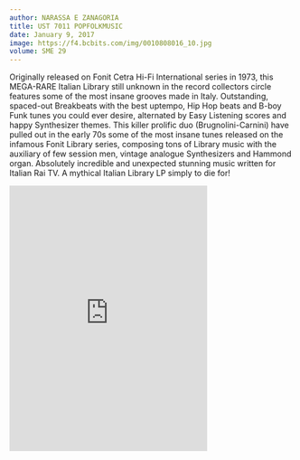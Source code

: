 ```yaml
---
author: NARASSA E ZANAGORIA
title: UST 7011 POPFOLKMUSIC
date: January 9, 2017
image: https://f4.bcbits.com/img/0010808016_10.jpg
volume: SME 29
---
```


Originally released on Fonit Cetra Hi-Fi International series in 1973, this MEGA-RARE Italian Library still unknown in the record collectors circle features some of the most insane grooves made in Italy. Outstanding, spaced-out Breakbeats with the best uptempo, Hip Hop beats and B-boy Funk tunes you could ever desire, alternated by Easy Listening scores and happy Synthesizer themes. This killer prolific duo (Brugnolini-Carnini) have pulled out in the early 70s some of the most insane tunes released on the infamous Fonit Library series, composing tons of Library music with the auxiliary of few session men, vintage analogue Synthesizers and Hammond organ. Absolutely incredible and unexpected stunning music written for Italian Rai TV. A mythical Italian Library LP simply to die for!

<iframe style="border: 0; width: 350px; height: 470px;" src="https://bandcamp.com/EmbeddedPlayer/album=3868820571/size=large/bgcol=ffffff/linkcol=0687f5/tracklist=false/transparent=true/" seamless><a href="http://sonormusiceditions.bandcamp.com/album/ust-7011-popfolkmusic">UST 7011 - POPFOLKMUSIC by Narassa, Zanagoria</a></iframe>